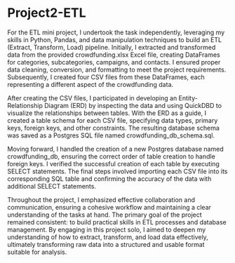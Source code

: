 # Project2-ETL
For the ETL mini project, I undertook the task independently, leveraging my skills in Python, Pandas, and data manipulation techniques to build an ETL (Extract, Transform, Load) pipeline. Initially, I extracted and transformed data from the provided crowdfunding.xlsx Excel file, creating DataFrames for categories, subcategories, campaigns, and contacts. I ensured proper data cleaning, conversion, and formatting to meet the project requirements. Subsequently, I created four CSV files from these DataFrames, each representing a different aspect of the crowdfunding data.

After creating the CSV files, I participated in developing an Entity-Relationship Diagram (ERD) by inspecting the data and using QuickDBD to visualize the relationships between tables. With the ERD as a guide, I created a table schema for each CSV file, specifying data types, primary keys, foreign keys, and other constraints. The resulting database schema was saved as a Postgres SQL file named crowdfunding_db_schema.sql.

Moving forward, I handled the creation of a new Postgres database named crowdfunding_db, ensuring the correct order of table creation to handle foreign keys. I verified the successful creation of each table by executing SELECT statements. The final steps involved importing each CSV file into its corresponding SQL table and confirming the accuracy of the data with additional SELECT statements.

Throughout the project, I emphasized effective collaboration and communication, ensuring a cohesive workflow and maintaining a clear understanding of the tasks at hand.  The primary goal of the project remained consistent: to build practical skills in ETL processes and database management. By engaging in this project solo, I aimed to deepen my understanding of how to extract, transform, and load data effectively, ultimately transforming raw data into a structured and usable format suitable for analysis.
